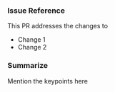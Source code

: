 ### Issue Reference
This PR addresses the changes to 

* Change 1
* Change 2

### Summarize
Mention the keypoints here